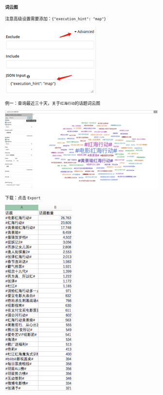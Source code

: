#### 词云图

注意高级设置需要添加：`{"execution_hint": "map"} `

![](/assets/import36.png)

例一：查询最近三十天，关于`红海行动`的话题词云图

![](/assets/import07.png)

下载：点击 `Export`

![](/assets/import08.png)

